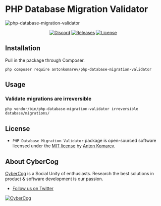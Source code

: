 # PHP Database Migration Validator

![php-database-migration-validator](https://user-images.githubusercontent.com/1849174/149601806-5042c391-7329-45b3-ad3c-9f42e4916a3e.gif)

<p align="center">
<a href="https://discord.gg/83Yd8MgYp9"><img src="https://img.shields.io/static/v1?logo=discord&label=&message=Discord&color=36393f&style=flat-square" alt="Discord"></a>
<a href="https://github.com/antonkomarev/php-database-migration-validator/releases"><img src="https://img.shields.io/github/release/antonkomarev/php-database-migration-validator.svg?style=flat-square" alt="Releases"></a>
<a href="https://github.com/antonkomarev/php-database-migration-validator/blob/master/LICENSE"><img src="https://img.shields.io/github/license/antonkomarev/php-database-migration-validator.svg?style=flat-square" alt="License"></a>
</p>

## Installation

Pull in the package through Composer.

```shell
php composer require antonkomarev/php-database-migration-validator
```

## Usage

### Validate migrations are irreversible

```shell
php vendor/bin/php-database-migration-validator irreversible database/migrations/
```

## License

- `PHP Database Migration Validator` package is open-sourced software licensed under the [MIT license](LICENSE) by [Anton Komarev].

## About CyberCog

[CyberCog] is a Social Unity of enthusiasts. Research the best solutions in product & software development is our passion.

- [Follow us on Twitter](https://twitter.com/cybercog)

<a href="https://cybercog.su"><img src="https://cloud.githubusercontent.com/assets/1849174/18418932/e9edb390-7860-11e6-8a43-aa3fad524664.png" alt="CyberCog"></a>

[Anton Komarev]: https://komarev.com
[CyberCog]: https://cybercog.su
